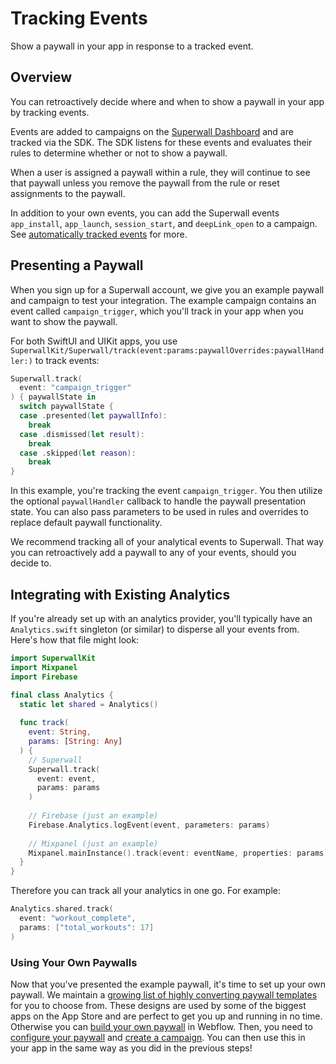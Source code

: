 # Tracking Events

Show a paywall in your app in response to a tracked event.

## Overview

You can retroactively decide where and when to show a paywall in your app by tracking events.

Events are added to campaigns on the [Superwall Dashboard](https://superwall.com/dashboard) and are tracked via the SDK. The SDK listens for these events and evaluates their rules to determine whether or not to show a paywall.

When a user is assigned a paywall within a rule, they will continue to see that paywall unless you remove the paywall from the rule or reset assignments to the paywall.

In addition to your own events, you can add the Superwall events `app_install`, `app_launch`, `session_start`, and `deepLink_open` to a campaign. See [automatically tracked events](<doc:SuperwallEvents>) for more.

## Presenting a Paywall

When you sign up for a Superwall account, we give you an example paywall and campaign to test your integration. The example campaign contains an event called `campaign_trigger`, which you'll track in your app when you want to show the paywall.

For both SwiftUI and UIKit apps, you use ``SuperwallKit/Superwall/track(event:params:paywallOverrides:paywallHandler:)`` to track events:

```swift
Superwall.track(
  event: "campaign_trigger"
) { paywallState in
  switch paywallState {
  case .presented(let paywallInfo):
    break
  case .dismissed(let result):
    break
  case .skipped(let reason):
    break
}
```

In this example, you're tracking the event `campaign_trigger`. You then utilize the optional `paywallHandler` callback to handle the paywall presentation state. You can also pass parameters to be used in rules and overrides to replace default paywall functionality.

We recommend tracking all of your analytical events to Superwall. That way you can retroactively add a paywall to any of your events, should you decide to.

## Integrating with Existing Analytics

If you're already set up with an analytics provider, you'll typically have an `Analytics.swift` singleton (or similar) to disperse all your events from. Here's how that file might look:

```swift
import SuperwallKit
import Mixpanel
import Firebase

final class Analytics {
  static let shared = Analytics()
  
  func track(
    event: String,
    params: [String: Any]
  ) {
    // Superwall
    Superwall.track(
      event: event,
      params: params
    )
    
    // Firebase (just an example)
    Firebase.Analytics.logEvent(event, parameters: params)
    
    // Mixpanel (just an example)
    Mixpanel.mainInstance().track(event: eventName, properties: params)
  }
}
```

Therefore you can track all your analytics in one go. For example:

```swift
Analytics.shared.track(
  event: "workout_complete",
  params: ["total_workouts": 17]
)
```

### Using Your Own Paywalls

Now that you've presented the example paywall, it's time to set up your own paywall. We maintain a [growing list of highly converting paywall templates](https://templates.superwall.com/release/latest/gallery/) for you to choose from. These designs are used by some of the biggest apps on the App Store and are perfect to get you up and running in no time. Otherwise you can [build your own paywall](https://docs.superwall.com/docs/overview) in Webflow. Then, you need to [configure your paywall](https://docs.superwall.com/docs/configuring-a-paywall) and [create a campaign](https://docs.superwall.com/docs/campaigns). You can then use this in your app in the same way as you did in the previous steps!
